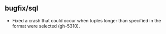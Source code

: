 ## bugfix/sql

* Fixed a crash that could occur when tuples longer than specified in
  the format were selected (gh-5310).
